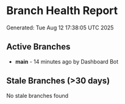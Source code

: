 # Branch Health Report
Generated: Tue Aug 12 17:38:05 UTC 2025

## Active Branches
- **main** - 14 minutes ago by Dashboard Bot

## Stale Branches (>30 days)
No stale branches found
